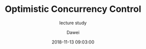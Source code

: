 ---
layout:     post
title:      "Optimistic Concurrency Control"
subtitle:   "lecture study"
date:       2018-11-13 09:03:00
author:     "Dawei"
header-img: img/planet_earth_4k.jpg
tags:
    - lecture study
---